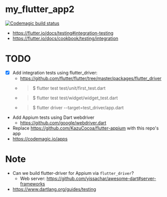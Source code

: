 # my_flutter_app2

[![Codemagic build status](https://api.codemagic.io/apps/5cdad79fd85907001ff44483/5cdad79fd85907001ff44482/status_badge.svg)](https://codemagic.io/apps/5cdad79fd85907001ff44483/5cdad79fd85907001ff44482/latest_build)

- https://flutter.io/docs/testing#integration-testing
- https://flutter.io/docs/cookbook/testing/integration


# TODO
- [x] Add integration tests using flutter_driver:
    - https://github.com/flutter/flutter/tree/master/packages/flutter_driver
    - > $ flutter test test/unit/first_test.dart
    - > $ flutter test test/widget/widget_test.dart
    - > $ flutter driver --target=test_driver/app.dart
- Add Appium tests using Dart webdriver
    - https://github.com/google/webdriver.dart
- Replace https://github.com/KazuCocoa/flutter-appium with this repo's app
- https://codemagic.io/apps

# Note
- Can we build flutter-driver for Appium via `flutter_driver`?
    - Web server: https://github.com/yissachar/awesome-dart#server-frameworks
- https://www.dartlang.org/guides/testing

